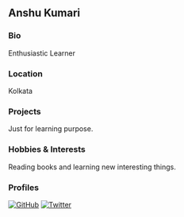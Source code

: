 ## Anshu Kumari

### Bio
Enthusiastic Learner

### Location
Kolkata

### Projects
Just for learning purpose.

### Hobbies & Interests
Reading books and learning new interesting things.

### Profiles
[![GitHub][github-img]](https://github.com/anshukcse)
[![Twitter][twitter-img]](https://twitter.com/anshukcse)

<!-- Don't edit the below 2 lines -->
[twitter-img]: https://i.imgur.com/wWzX9uB.png
[github-img]: https://i.imgur.com/9I6NRUm.png
